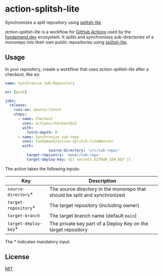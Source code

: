 # action-splitsh-lite

Synchronizes a split repository using [splitsh-lite]

_action-splitsh-lite_ is a workflow for [GitHub Actions] used by the [fundamend.dev] ecosystem.
It splits and synchronizes sub-directories of a monorepo into their own public repositories using [splitsh-lite].

## Usage

In your repository, create a workflow that uses _action-splitsh-lite_ after a checkout, like so:

```yaml
name: Synchronize Sub-Repository

on: [push]

jobs:
  release:
    runs-on: ubuntu-latest
    steps:
      - name: Checkout
        uses: actions/checkout@v2
        with:
          fetch-depth: 0
      - name: Synchronize sub-repo
        uses: fundamend/action-splitsh-lite@master
        with:
					source-directory: 'src/sub-repo/'
          target-ropisotry: 'owner/sub-repo'
          target-deploy-key: ${{ secrets.GITHUB_SSH_KEY }}
```

The action takes the following inputs:

| Key                   | Description                                                                |
| --------------------- | -------------------------------------------------------------------------- |
| `source-directory`\*  | The source directory in the monorepo that should be split and synchronized |
| `target-repository`\* | The target repository (including owner)                                    |
| `target-branch`       | The target branch name (default `main`)                                    |
| `target-deploy-key`\* | The private key part of a Deploy Key on the target repository              |

The \* indicates mandatory input.

## License

[MIT]

[fundamend.dev]: https://fundamend.dev
[github actions]: https://docs.github.com/en/actions
[github]: https://github.com/
[mit]: https://choosealicense.com/licenses/mit/
[splitsh-lite]: https://github.com/splitsh/lite
